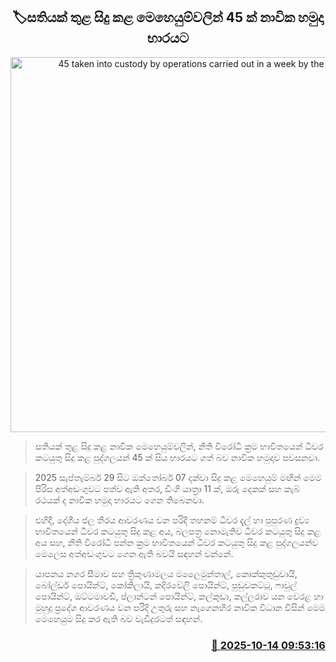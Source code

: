 <p align='center'><b><h2 align='center' title='45 taken into custody by operations carried out in a week by the Navy'>🏷සතියක් තුළ සිදු කළ මෙහෙයුම්වලින් 45 ක් නාවික හමුදා භාරයට</h2></b></p>
<p align='center'><img src='https://helakuru.sgp1.cdn.digitaloceanspaces.com/esana/images/lib/bort-85.jpg' width='600' alt='45 taken into custody by operations carried out in a week by the Navy'></p>

> සතියක් තුළ සිදු කළ නාවික මෙහෙයුම්වලින්, නීති විරෝධී ක්‍රම භාවිතයෙන් ධීවර කටයුතු සිදු කළ පුද්ගලයන් 45 ක් සිය භාරයට ගත් බව නාවික හමුදාව පවසනවා.

> 2025 සැප්තැම්බර් 29 සිට ඔක්තෝබර් 07 දක්වා සිදු කළ මෙහෙයුම් මඟින් මෙම පිරිස අත්අඩංගුවට පත්ව ඇති අතර, ඩිංගි යාත්‍රා 11 ක්, ඔරු දෙකක් සහ කැබ් රථයක් ද නාවික හමුදා භාරයට ගෙන තිබෙනවා.

> එහිදී, දේශීය ජල තීරය ආවරණය වන පරිදි තහනම් ධීවර දැල් හා පුපුරණ ද්‍රව්‍ය භාවිතයෙන් ධීවර කටයුතු සිදු කළ අය, බලපත්‍ර නොමැතිව ධීවර කටයුතු සිදු කළ අය සහ, නීති විරෝධී පන්න ක්‍රම භාවිතයෙන් ධීවර කටයුතු සිදු කළ පුද්ගලයන්ව මෙලෙස අත්අඩංගුවට ගෙන ඇති බවයි සඳහන් වන්නේ.

> යාපනය නගර සීමාව සහ ත්‍රිකුණාමලය මලෛමුන්තාල්, කොක්කුතුඩුවායි, බෝල්ඩර් පොයින්ට්, කෝකිලායි, කදිරවේලි පොයින්ට්, පුඩුවකට්ටු, ෆාවුල් පොයින්ට්, ඔට්ටමාවඩි, ප්ලාන්ටන් පොයින්ට්, කල්කුඩා, කල්ලරාව යන වෙරළ හා මුහුදු ප්‍රදේශ ආවරණය වන පරිදි උතුරු සහ නැගෙනහිර නාවික විධාන විසින් මෙම මෙහෙයුම සිදු කර ඇති බව වැඩිදුරටත් සඳහන්.



<h3 align='right'><a href='https://www.helakuru.lk/esana/p/114459/'>📅 2025-10-14 09:53:16</a></h3>

